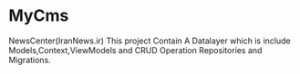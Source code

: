 # MyCms
NewsCenter(IranNews.ir)
This project Contain A Datalayer which is include Models,Context,ViewModels and CRUD Operation Repositories and Migrations.
